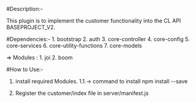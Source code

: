 #Description:-

This plugin is to implement the customer functionality into the CL API BASEPROJECT_V2.

#Dependencies:-
    1. bootstrap
    2. auth
    3. core-controller
    4. core-config
    5. core-services
    6. core-utility-functions
    7. core-models

=> Modules :
    1. joi
    2. boom


#How to Use:-

1. install required Modules.
   1.1.-> command to install
          npm install <module-name> --save

2. Register the customer/index file in server/manifest.js
